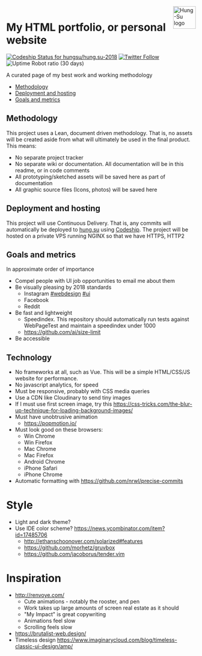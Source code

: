 <a href="http://hung.su/">
    <img src="https://raw.githubusercontent.com/hungsu/hung.su-2018/master/images/logo--black.png" alt="Hung-Su logo" title="Hung-Su" align="right" height="60" />
</a>

# My HTML portfolio, or personal website

[ ![Codeship Status for hungsu/hung.su-2018](https://app.codeship.com/projects/061b9b00-6499-0136-9075-32f9241b3bc4/status?branch=master)](https://app.codeship.com/projects/297107)
[![Twitter Follow](https://img.shields.io/twitter/follow/espadrine.svg?style=social&label=Follow)](https://twitter.com/HungSu)
![Uptime Robot ratio (30 days)](https://img.shields.io/uptimerobot/ratio/m780675982-18212a6f5dfd729a0884579a.svg)

A curated page of my best work and working methodology

* [Methodology](#methodology)
* [Deployment and hosting](#deployment-and-hosting)
* [Goals and metrics](#Goals-and-metrics)

## Methodology

This project uses a Lean, document driven methodology. That is, no assets will be created aside from what will ultimately be used in the final product. This means:

* No separate project tracker
* No separate wiki or documentation. All documentation will be in this readme, or in code comments
* All prototyping/sketched assets will be saved here as part of documentation
* All graphic source files (Icons, photos) will be saved here

## Deployment and hosting
This project will use Continuous Delivery. That is, any commits will automatically be deployed to [hung.su](http://hung.su) using [Codeship](https://app.codeship.com/hungsu). The project will be hosted on a private VPS running NGINX so that we have HTTPS, HTTP2

## Goals and metrics
In approximate order of importance
* Compel people with UI job opportunities to email me about them
* Be visually pleasing by 2018 standards
	* Instagram [#webdesign](https://www.instagram.com/explore/tags/webdesign/) [#ui](https://www.instagram.com/explore/tags/ui/)
	* Facebook
	* Reddit
* Be fast and lightweight
	* Speedindex. This repository should automatically run tests against WebPageTest and maintain a speedindex under 1000
	* https://github.com/ai/size-limit
* Be accessible

## Technology

* No frameworks at all, such as Vue. This will be a simple HTML/CSS/JS website for performance.
* No javascript analytics, for speed
* Must be responsive, probably with CSS media queries
* Use a CDN like Cloudinary to send tiny images
* If I must use first screen image, try this https://css-tricks.com/the-blur-up-technique-for-loading-background-images/
* Must have unobtrusive animation
	* https://popmotion.io/
* Must look good on these browsers:
	* Win Chrome
	* Win Firefox
	* Mac Chrome
	* Mac Firefox
	* Android Chrome
	* iPhone Safari
	* iPhone Chrome
* Automatic formatting with https://github.com/nrwl/precise-commits

# Style
* Light and dark theme?
* Use IDE color scheme? https://news.ycombinator.com/item?id=17485706
	* http://ethanschoonover.com/solarized#features
	* https://github.com/morhetz/gruvbox
	* https://github.com/jacoborus/tender.vim

# Inspiration
* http://renvoye.com/
	+ Cute animations - notably the rooster, and pen
	+ Work takes up large amounts of screen real estate as it should
	+ "My Impact" is great copywriting
	- Animations feel slow
	- Scrolling feels slow
* https://brutalist-web.design/
* Timeless design https://www.imaginarycloud.com/blog/timeless-classic-ui-design/amp/